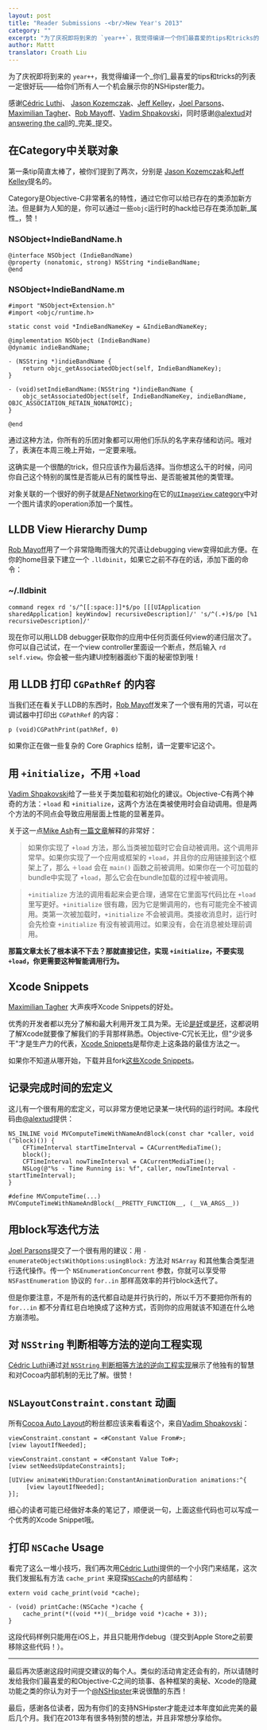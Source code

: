 ```yaml
---
layout: post
title: "Reader Submissions -<br/>New Year's 2013"
category: ""
excerpt: "为了庆祝即将到来的 `year++`，我觉得编译一个你们最喜爱的tips和tricks的列表一定很好玩。读者可以提交他们最喜爱的和Objective-C之间的琐事、各种框架的奥秘、Xcode的隐藏功能之类的你认为很酷的东西。"
author: Mattt
translator: Croath Liu
---
```


为了庆祝即将到来的 `year++`，我觉得编译一个_你们_最喜爱的tips和tricks的列表一定很好玩——给你们所有人一个机会展示你的NSHipster能力。

感谢[Cédric Luthi](https://github.com/0xced)、 [Jason Kozemczak](https://github.com/jaykz52)、[Jeff Kelley](https://github.com/SlaunchaMan)，[Joel Parsons](https://github.com/joelparsons)、[Maximilian Tagher](https://github.com/MaxGabriel)、[Rob Mayoff](https://github.com/mayoff)、[Vadim Shpakovski](https://github.com/shpakovski)，同时感谢[@alextud](https://github.com/alextud)对[answering the call](https://gist.github.com/4148342)的_完美_提交。


在Category中关联对象
--------------------------------

第一条tip简直太棒了，被你们提到了两次，分别是 [Jason Kozemczak](https://github.com/jaykz52)和[Jeff Kelley](https://github.com/SlaunchaMan)提名的。

Category是Objective-C非常著名的特性，通过它你可以给已存在的类添加新方法。但是鲜为人知的是，你可以通过一些`objc`运行时的hack给已存在类添加新_属性_，赞！

### NSObject+IndieBandName.h

```objc
@interface NSObject (IndieBandName)
@property (nonatomic, strong) NSString *indieBandName;
@end
```

### NSObject+IndieBandName.m

```objc
#import "NSObject+Extension.h"
#import <objc/runtime.h>

static const void *IndieBandNameKey = &IndieBandNameKey;

@implementation NSObject (IndieBandName)
@dynamic indieBandName;

- (NSString *)indieBandName {
    return objc_getAssociatedObject(self, IndieBandNameKey);
}

- (void)setIndieBandName:(NSString *)indieBandName {
    objc_setAssociatedObject(self, IndieBandNameKey, indieBandName, OBJC_ASSOCIATION_RETAIN_NONATOMIC);
}

@end
```

通过这种方法，你所有的乐团对象都可以用他们乐队的名字来存储和访问。哦对了，表演在本周三晚上开始，一定要来哦。

这确实是一个很酷的trick，但只应该作为最后选择。当你想这么干的时候，问问你自己这个特别的属性是否能从已有的属性导出、是否能被其他的类管理。

对象关联的一个很好的例子就是[AFNetworking](https://github.com/AFNetworking/AFNetworking)在它的[`UIImageView` category](https://github.com/AFNetworking/AFNetworking/blob/master/AFNetworking/UIImageView%2BAFNetworking.m#L39)中对一个图片请求的operation添加一个属性。

LLDB View Hierarchy Dump
------------------------

[Rob Mayoff](https://github.com/mayoff)用了一个非常隐晦而强大的咒语让debugging view变得如此方便。在你的home目录下建立一个 `.lldbinit`，如果它之前不存在的话，添加下面的命令：

### ~/.lldbinit

    command regex rd 's/^[[:space:]]*$/po [[[UIApplication sharedApplication] keyWindow] recursiveDescription]/' 's/^(.+)$/po [%1 recursiveDescription]/'

现在你可以用LLDB debugger获取你的应用中任何页面任何view的递归层次了。你可以自己试试，在一个view controller里面设一个断点，然后输入 `rd self.view`。你会被一些内建UI控制器面纱下面的秘密惊到哦！


用 LLDB 打印 `CGPathRef` 的内容
------------------------------------

当我们还在看关于LLDB的东西时，[Rob Mayoff](https://github.com/mayoff)发来了一个很有用的咒语，可以在调试器中打印出 `CGPathRef` 的内容：

    p (void)CGPathPrint(pathRef, 0)

如果你正在做一些复杂的 Core Graphics 绘制，请一定要牢记这个。

用 `+initialize`，不用 `+load`
------------------------------------

[Vadim Shpakovski](https://github.com/shpakovski)给了一些关于类加载和初始化的建议。Objective-C有两个神奇的方法：`+load` 和 `+initialize`，这两个方法在类被使用时会自动调用。但是两个方法的不同点会导致应用层面上性能的显著差异。

关于这一点[Mike Ash](http://www.mikeash.com/)有[一篇文章](http://www.mikeash.com/pyblog/friday-qa-2009-05-22-objective-c-class-loading-and-initialization.html)解释的非常好：

> 如果你实现了 `+load` 方法，那么当类被加载时它会自动被调用。这个调用非常早。如果你实现了一个应用或框架的 `+load`，并且你的应用链接到这个框架上了，那么 `＋load` 会在 `main()` 函数之前被调用。如果你在一个可加载的bundle中实现了 `+load`，那么它会在bundle加载的过程中被调用。

> `+initialize` 方法的调用看起来会更合理，通常在它里面写代码比在 `+load` 里写更好。`+initialize` 很有趣，因为它是懒调用的，也有可能完全不被调用。类第一次被加载时，`+initialize` 不会被调用。类接收消息时，运行时会先检查 `+initialize` 有没有被调用过。如果没有，会在消息被处理前调用。

**那篇文章太长了根本读不下去？那就直接记住，实现 `+initialize`，不要实现 `+load`，你更需要这种智能调用行为。**

Xcode Snippets
--------------

[Maximilian Tagher](https://github.com/MaxGabriel) 大声疾呼Xcode Snippets的好处。

优秀的开发者都以充分了解和最大利用开发工具为荣。无论[是好](https://twitter.com/javisoto/status/285531250373046272)或[是坏](http://www.textfromxcode.com)，这都说明了解Xcode就要像了解我们的手背那样熟悉。Objective-C冗长无比，但"少说多干"才是生产力的代表，[Xcode Snippets](https://developer.apple.com/library/mac/#recipes/xcode_help-source_editor/CreatingaCustomCodeSnippet/CreatingaCustomCodeSnippet.html#//apple_ref/doc/uid/TP40009975-CH14-SW1)是帮你走上这条路的最佳方法之一。

如果你不知道从哪开始，下载并且fork[这些Xcode Snippets](https://github.com/mattt/Xcode-Snippets)。

记录完成时间的宏定义
----------------------------------

这儿有一个很有用的宏定义，可以非常方便地记录某一块代码的运行时间。本段代码由[@alextud](https://github.com/alextud)提供：

```objc
NS_INLINE void MVComputeTimeWithNameAndBlock(const char *caller, void (^block)()) {
    CFTimeInterval startTimeInterval = CACurrentMediaTime();
    block();
    CFTimeInterval nowTimeInterval = CACurrentMediaTime();
    NSLog(@"%s - Time Running is: %f", caller, nowTimeInterval - startTimeInterval);
}

#define MVComputeTime(...) MVComputeTimeWithNameAndBlock(__PRETTY_FUNCTION__, (__VA_ARGS__))
```

用block写迭代方法
-------------------------

[Joel Parsons](https://github.com/joelparsons)提交了一个很有用的建议：用 `-enumerateObjectsWithOptions:usingBlock:` 方法对 `NSArray` 和其他集合类型进行迭代操作。传一个
`NSEnumerationConcurrent` 参数，你就可以享受带 `NSFastEnumeration` 协议的 `for..in` 那样高效率的并行block迭代了。

但是你要注意，不是所有的迭代都自动是并行执行的，所以千万不要把你所有的 `for...in` 都不分青红皂白地换成了这种方式，否则你的应用就该不知道在什么地方崩溃啦。

对 `NSString` 判断相等方法的逆向工程实现
----------------------------------------------------------------

[Cédric Luthi](https://github.com/0xced)通过[对 `NSString` 判断相等方法的逆向工程实现](https://gist.github.com/2275014)展示了他独有的智慧和对Cocoa内部机制的无比了解。很赞！

`NSLayoutConstraint.constant` 动画
-------------------------------------

所有[Cocoa Auto Layout](https://developer.apple.com/library/mac/#documentation/UserExperience/Conceptual/AutolayoutPG/Articles/Introduction.html#//apple_ref/doc/uid/TP40010853)的粉丝都应该来看看这个，来自[Vadim Shpakovski](https://github.com/shpakovski)：

```objc
viewConstraint.constant = <#Constant Value From#>;
[view layoutIfNeeded];

viewConstraint.constant = <#Constant Value To#>;
[view setNeedsUpdateConstraints];

[UIView animateWithDuration:ConstantAnimationDuration animations:^{
     [view layoutIfNeeded];
}];
```

细心的读者可能已经做好本条的笔记了，顺便说一句，上面这些代码也可以写成一个优秀的Xcode Snippet哦。

打印 `NSCache` Usage
------------------------

看完了这么一堆小技巧，我们再次用[Cédric Luthi](https://github.com/0xced)提供的一个小窍门来结尾，这次我们发掘私有方法 `cache_print` 来窥探[`NSCache`](https://nshipster.cn/nscache/)的内部结构：

```objc
extern void cache_print(void *cache);

- (void) printCache:(NSCache *)cache {
    cache_print(*((void **)(__bridge void *)cache + 3));
}
```

这段代码样例只能用在iOS上，并且只能用作debug（提交到Apple Store之前要移除这些代码！）。

---

最后再次感谢这段时间提交建议的每个人。类似的活动肯定还会有的，所以请随时发给我你们最喜爱的和Objective-C之间的琐事、各种框架的奥秘、Xcode的隐藏功能之类的你认为对于一个[@NSHipster](https://twitter.com/nshipster)来说很酷的东西！

最后，感谢各位读者，因为有你们的支持NSHipster才能走过本年度如此完美的最后几个月。我们在2013年有很多特别赞的想法，并且非常想分享给你。
